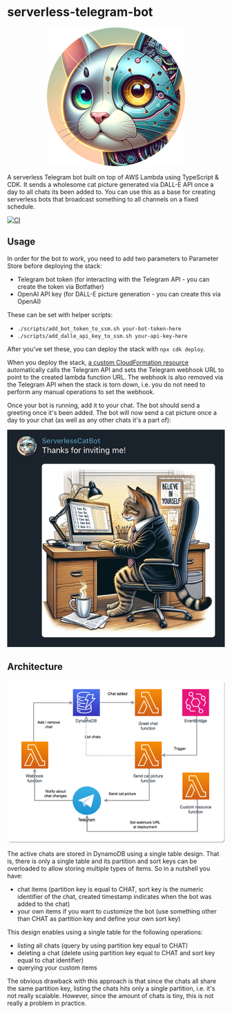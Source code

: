 # serverless-telegram-bot

<p align="center">
  <img src="https://github.com/coocos/serverless-telegram-bot/blob/main/docs/bot.png?raw=true" alt="Cat bot"/>
</p>

A serverless Telegram bot built on top of AWS Lambda using TypeScript & CDK. It sends a wholesome cat picture generated via DALL-E API once a day to all chats its been added to. You can use this as a base for creating serverless bots that broadcast something to all channels on a fixed schedule.

[![CI](https://github.com/coocos/serverless-telegram-bot/actions/workflows/node.yml/badge.svg)](https://github.com/coocos/serverless-telegram-bot/actions/workflows/node.yml)

## Usage

In order for the bot to work, you need to add two parameters to Parameter Store before deploying the stack:

- Telegram bot token (for interacting with the Telegram API - you can create the token via Botfather)
- OpenAI API key (for DALL-E picture generation - you can create this via OpenAI)

These can be set with helper scripts:

- `./scripts/add_bot_token_to_ssm.sh your-bot-token-here`
- `./scripts/add_dalle_api_key_to_ssm.sh your-api-key-here`

After you've set these, you can deploy the stack with `npx cdk deploy`.

When you deploy the stack, [a custom CloudFormation resource](./src/lambda/register-webhook.ts) automatically calls the Telegram API and sets the Telegram webhook URL to point to the created lambda function URL. The webhook is also removed via the Telegram API when the stack is torn down, i.e. you do not need to perform any manual operations to set the webhook.

Once your bot is running, add it to your chat. The bot should send a greeting once it's been added. The bot will now send a cat picture once a day to your chat (as well as any other chats it's a part of):

<p align="center">
  <img src="https://github.com/coocos/serverless-telegram-bot/blob/main/docs/chat.jpeg?raw=true" alt="Cat bot in action"/>
</p>

## Architecture

![Architecture](./docs/architecture.drawio.png)

The active chats are stored in DynamoDB using a single table design. That is, there is only a single table and its partition and sort keys can be overloaded to allow storing multiple types of items. So in a nutshell you have:

- chat items (partition key is equal to CHAT, sort key is the numeric identifier of the chat, created timestamp indicates when the bot was added to the chat)
- your own items if you want to customize the bot (use something other than CHAT as partition key and define your own sort key)

This design enables using a single table for the following operations:

- listing all chats (query by using partition key equal to CHAT)
- deleting a chat (delete using partition key equal to CHAT and sort key equal to chat identifier)
- querying your custom items

The obvious drawback with this approach is that since the chats all share the same partition key, listing the chats hits only a single partition, i.e. it's not really scalable. However, since the amount of chats is tiny, this is not really a problem in practice.
